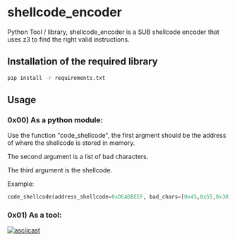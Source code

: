 # shellcode_encoder

Python Tool / library, shellcode_encoder is a SUB shellcode encoder that uses z3 to find the right valid instructions.

## Installation of the required library

```bash
pip install -r requirements.txt
```

## Usage

### 0x00) As a python module:
Use the function "code_shellcode", the first argment should be the address of where the shellcode is stored in memory.

The second argument is a list of bad characters.

The third argument is the shellcode.

Example:
```python
code_shellcode(address_shellcode=0xDEADBEEF, bad_chars=[0x45,0x55,0x30], shellcode="\x41\x42\x43\x44", scripting=True)
```


### 0x01) As a tool:

[![asciicast](https://asciinema.org/a/ZlRmj6OlT4g6EAVG0nCioa5dy.svg)](https://asciinema.org/a/ZlRmj6OlT4g6EAVG0nCioa5dy)
